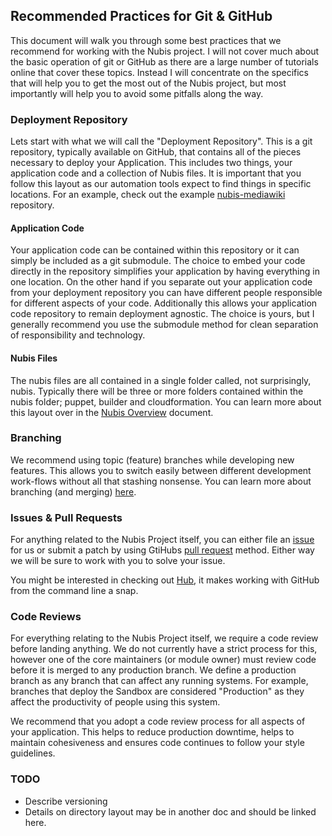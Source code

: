 ﻿## Recommended Practices for Git & GitHub
This document will walk you through some best practices that we recommend for working with the Nubis project. I will not cover much about the basic operation of git or GitHub as there are a large number of tutorials online that cover these topics. Instead I will concentrate on the specifics that will help you to get the most out of the Nubis project, but most importantly will help you to avoid some pitfalls along the way.

### Deployment Repository
Lets start with what we will call the "Deployment Repository". This is a git repository, typically available on GitHub, that contains all of the pieces necessary to deploy your Application. This includes two things, your application code and a collection of Nubis files. It is important that you follow this layout as our automation tools expect to find things in specific locations. For an example, check out the example [nubis-mediawiki](https://github.com/Nubisproject/nubis-mediawiki) repository.

#### Application Code
Your application code can be contained within this repository or it can simply be included as a git submodule. The choice to embed your code directly in the repository simplifies your application by having everything in one location. On the other hand if you separate out your application code from your deployment repository you can have different people responsible for different aspects of your code. Additionally this allows your application code repository to remain deployment agnostic. The choice is yours, but I generally recommend you use the submodule method for clean separation of responsibility and technology.

#### Nubis Files
The nubis files are all contained in a single folder called, not surprisingly, nubis. Typically there will be three or more folders contained within the nubis folder; puppet, builder and cloudformation. You can learn more about this layout over in the [Nubis Overview](link) document.

### Branching
We recommend using topic (feature) branches while developing new features. This allows you to switch easily between different development work-flows without all that stashing nonsense. You can learn more about branching (and merging) [here](http://git-scm.com/book/en/v2/Git-Branching-Basic-Branching-and-Merging).

### Issues & Pull Requests
For anything related to the Nubis Project itself, you can either file an [issue](https://guides.github.com/features/issues/) for us or submit a patch by using GtiHubs [pull request](https://help.github.com/articles/using-pull-requests/) method. Either way we will be sure to work with you to solve your issue.

You might be interested in checking out [Hub](https://hub.github.com/), it makes working with GitHub from the command line a snap.

### Code Reviews
For everything relating to the Nubis Project itself, we require a code review before landing anything. We do not currently have a strict process for this, however one of the core maintainers (or module owner) must review code before it is merged to any production branch. We define a production branch as any branch that can affect any running systems. For example, branches that deploy the Sandbox are considered "Production" as they affect the productivity of people using this system.

We recommend that you adopt a code review process for all aspects of your application. This helps to reduce production downtime, helps to maintain cohesiveness and ensures code continues to follow your style guidelines.

### TODO
* Describe versioning
* Details on directory layout may be in another doc and should be linked here.